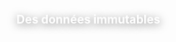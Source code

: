 <h2 style="color: white !important; text-shadow: 0px 3px 15px rgba(0,0,0,.5)">
  Des données immutables
</h2>
